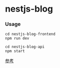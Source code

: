 # nestjs-blog

### Usage
```
cd nestjs-blog-frontend
npm run dev

cd nestjs-blog-api
npm start
```

[参考](https://www.youtube.com/watch?v=7H6moINfeIA)
